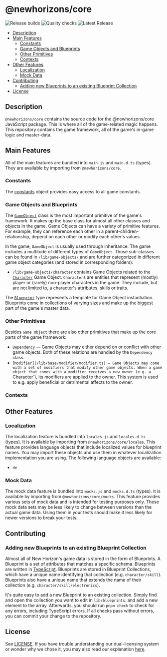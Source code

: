 # @newhorizons/core

![Release builds](https://github.com/satellite-games/newhorizons-core/actions/workflows/release.yml/badge.svg)
![Quality checks](https://github.com/satellite-games/newhorizons-core/actions/workflows/main.yml/badge.svg)
![Latest Release](https://img.shields.io/github/v/release/satellite-games/newhorizons-core)

<!-- vscode-markdown-toc -->

- [Description](#Description)
- [Main Features](#MainFeatures)
  - [Constants](#Constants)
  - [Game Objects and Blueprints](#GameObjectsandBlueprints)
  - [Other Primitives](#OtherPrimitives)
  - [Contexts](#Contexts)
- [Other Features](#OtherFeatures)
  - [Localization](#Localization)
  - [Mock Data](#MockData)
- [Contributing](#Contributing)
  - [Adding new Blueprints to an existing Blueprint Collection](#AddingnewBlueprintstoanexistingBlueprintCollection)
- [License](#License)

<!-- vscode-markdown-toc-config
	numbering=false
	autoSave=true
	/vscode-markdown-toc-config -->
<!-- /vscode-markdown-toc -->

## <a name='Description'></a>Description

`@newhorizons/core` contains the source code for the @newhorizons/core JavaScript package. This is where all of the game-related magic happens. This repository contains the game framework, all of the game's in-game logic and master-data.

## <a name='MainFeatures'></a>Main Features

All of the main features are bundled into `main.js` and `main.d.ts` (types). They are available by importing from `@newhorizons/core`.

### <a name='Constants'></a>Constants

The [constants](/lib/constants/index.ts) object provides easy access to all game constants.

### <a name='GameObjectsandBlueprints'></a>Game Objects and Blueprints

The [`GameObject`](/lib/base/game-object/game-object.ts) class is the most important primitive of the game's framework. It makes up the base class for almost all other classes and objects in the game. Game Objects can have a variety of primitive features. For example, they can reference each other in a parent-children-relationship, depend on each other or modify each other's values.

In the game, `GameObject` is usually used through inheritance. The game includes a multitude of different types of `GameObject`. Those sub-classes can be found in `/lib/game-objects/` and are further categorized in different game object categories (and stored in corresponding folders):

- `/lib/game-objects/character` contains Game Objects related to the [`Character`](/lib/character/character.go.ts) Game Object. `Character`s are entities that represent (mostly) player or (rarely) non-player characters in the game. They include, but are not limited to, a character's attributes, skills or traits.

The [`Blueprint`](/lib/base//game-object/types.ts) type represents a template for Game Object instantiation. Blueprints come in collections of varying sizes and make up the biggest part of the game's master data.

### <a name='OtherPrimitives'></a>Other Primitives

Besides `Game Object` there are also other primitives that make up the core parts of the game framework:

- [`Dependency`](/lib/base/dependency/dependency.ts) — Game Objects may either depend on or conflict with other game objects. Both of these relations are handled by the `Dependency` class.
- [`Modifier](/lib/base/modifier/modifier.ts) — Game Objects may come with a set of modifiers that modify other game objects. When a game object that comes with a modifier receives a new owner (e.g. a `Character`), its modifiers are applied to the owner. This system is used to e.g. apply beneficial or detrimental affects to the owner.

### <a name='Contexts'></a>Contexts

## <a name='OtherFeatures'></a>Other Features

### <a name='Localization'></a>Localization

The localization feature is bundled into `locales.js` and `locales.d.ts` (types). It is available by importing from `@newhorizons/core/locales`. This feature provides language objects that include localized values for blueprint names. You may import these objects and use them in whatever localization implementation you are using. The following language objects are available:

- `de`

### <a name='MockData'></a>Mock Data

The mock data feature is bundled into `mocks.js` and `mocks.d.ts` (types). It is available by importing from `@newhorizons/core/mocks`. This feature provides various sets of mock data and is intended for testing purposes only. These mock data sets may be less likely to change between versions than the actual game data. Using them in your tests should make it less likely for newer versions to break your tests.

## <a name='Contributing'></a>Contributing

### <a name='AddingnewBlueprintstoanexistingBlueprintCollection'></a>Adding new Blueprints to an existing Blueprint Collection

Almost all of New Horizon's game data is stored in the form of Blueprints. A Blueprint is a set of attributes that matches a specific schema. Blueprints are written in [TypeScript](https://www.typescriptlang.org/). Blueprints are stored in Blueprint Collections, which have a unique name identifying that collection (e.g. `character/skill`). Blueprints also have a unique name that extends the name of their collection (e.g. `character/skill/electronics`).

It's quite easy to add a new Blueprint to an existing collection. Simply find and open the collection you want to edit in `lib/blueprints`. and add a new element to the array. Afterwards, you should run `pnpm check` to check for any errors, including TypeScript errors. If all checks pass without errors, you can commit your change to the repository.

## <a name='License'></a>License

See [LICENSE](/LICENSE.md). If you have trouble understanding our dual-licensing system or wonder why we chose it, you may also read our explanation [here](https://github.com/satellite-games#-licensing).
